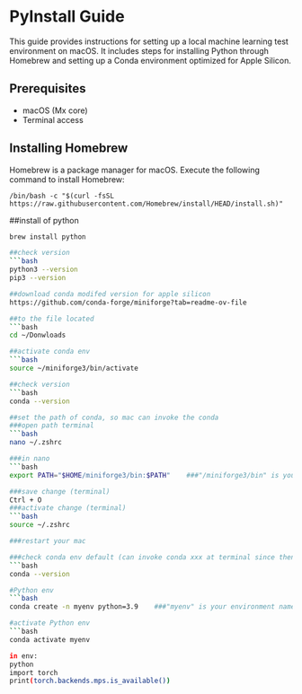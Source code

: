 # PyInstall Guide

This guide provides instructions for setting up a local machine learning test environment on macOS. It includes steps for installing Python through Homebrew and setting up a Conda environment optimized for Apple Silicon.

## Prerequisites

- macOS (Mx core)
- Terminal access

## Installing Homebrew

Homebrew is a package manager for macOS. Execute the following command to install Homebrew:

`
/bin/bash -c "$(curl -fsSL https://raw.githubusercontent.com/Homebrew/install/HEAD/install.sh)"
`

##install of python

```bash
brew install python

##check version
```bash
python3 --version
pip3 --version

##download conda modifed version for apple silicon
https://github.com/conda-forge/miniforge?tab=readme-ov-file

##to the file located
```bash
cd ~/Donwloads

##activate conda env
```bash
source ~/miniforge3/bin/activate

##check version
```bash
conda --version

##set the path of conda, so mac can invoke the conda
###open path terminal
```bash
nano ~/.zshrc

###in nano
```bash
export PATH="$HOME/miniforge3/bin:$PATH"    ###"/miniforge3/bin" is your conda bin path modify it to your path

###save change (terminal)
Ctrl + O
###activate change (terminal)
```bash 
source ~/.zshrc

###restart your mac

###check conda env default (can invoke conda xxx at terminal since then)
```bash
conda --version

#Python env
```bash
conda create -n myenv python=3.9    ###"myenv" is your environment name

#activate Python env
```bash
conda activate myenv

in env:
python
import torch
print(torch.backends.mps.is_available())





